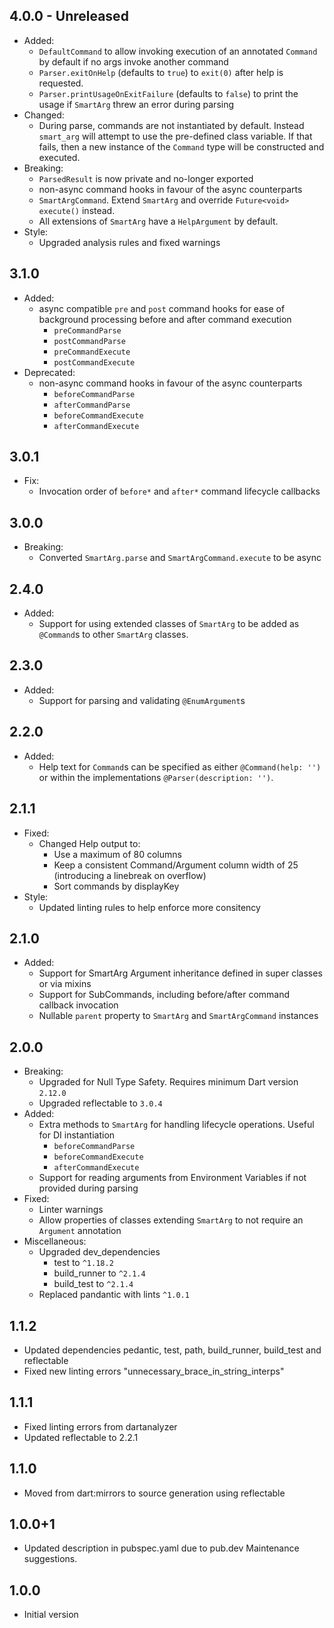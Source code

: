 ## 4.0.0 - Unreleased

- Added:
    - `DefaultCommand` to allow invoking execution of an annotated `Command` by default if no args invoke another command
    - `Parser.exitOnHelp` (defaults to `true`) to `exit(0)` after help is requested.
    - `Parser.printUsageOnExitFailure` (defaults to `false`) to print the usage if `SmartArg` threw an error during parsing
- Changed:
  - During parse, commands are not instantiated by default. Instead `smart_arg` will attempt to use the pre-defined
    class variable. If that fails, then a new instance of the `Command` type will be constructed and executed.
- Breaking:
  - `ParsedResult` is now private and no-longer exported
  - non-async command hooks in favour of the async counterparts
  - `SmartArgCommand`. Extend `SmartArg` and override `Future<void> execute()` instead.
  - All extensions of `SmartArg` have a `HelpArgument` by default.
- Style:
  - Upgraded analysis rules and fixed warnings

## 3.1.0

- Added:
  - async compatible `pre` and `post` command hooks for ease of background processing before and after command execution
    - `preCommandParse`
    - `postCommandParse`
    - `preCommandExecute`
    - `postCommandExecute`
- Deprecated:
  - non-async command hooks in favour of the async counterparts
    - `beforeCommandParse`
    - `afterCommandParse`
    - `beforeCommandExecute`
    - `afterCommandExecute`

## 3.0.1

- Fix:
  - Invocation order of `before*` and `after*` command lifecycle callbacks
 
## 3.0.0

- Breaking:
  - Converted `SmartArg.parse` and `SmartArgCommand.execute` to be async

## 2.4.0

- Added:
  - Support for using extended classes of `SmartArg` to be added as `@Command`s to other `SmartArg` classes.

## 2.3.0

- Added:
    - Support for parsing and validating `@EnumArgument`s

## 2.2.0

- Added:
    - Help text for `Command`s can be specified as either `@Command(help: '')` or within the implementations `@Parser(description: '')`.

## 2.1.1

- Fixed:
    - Changed Help output to:
        - Use a maximum of 80 columns
        - Keep a consistent Command/Argument column width of 25 (introducing a linebreak on overflow)
        - Sort commands by displayKey
- Style:
    - Updated linting rules to help enforce more consitency

## 2.1.0

- Added:
    - Support for SmartArg Argument inheritance defined in super classes or via mixins
    - Support for SubCommands, including before/after command callback invocation
    - Nullable `parent` property to `SmartArg` and `SmartArgCommand` instances

## 2.0.0

- Breaking:
    - Upgraded for Null Type Safety. Requires minimum Dart version `2.12.0`
    - Upgraded reflectable to `3.0.4`
- Added:
    - Extra methods to `SmartArg` for handling lifecycle operations. Useful for DI instantiation
        - `beforeCommandParse`
        - `beforeCommandExecute`
        - `afterCommandExecute`
    - Support for reading arguments from Environment Variables if not provided during parsing
- Fixed:
    - Linter warnings
    - Allow properties of classes extending `SmartArg` to not require an `Argument` annotation
- Miscellaneous:
    - Upgraded dev_dependencies
        - test to `^1.18.2`
        - build_runner to `^2.1.4`
        - build_test to `^2.1.4`
    - Replaced pandantic with lints `^1.0.1`

## 1.1.2

- Updated dependencies pedantic, test, path, build_runner, build_test and reflectable
- Fixed new linting errors "unnecessary_brace_in_string_interps"

## 1.1.1

- Fixed linting errors from dartanalyzer
- Updated reflectable to 2.2.1

## 1.1.0

- Moved from dart:mirrors to source generation using reflectable

## 1.0.0+1

- Updated description in pubspec.yaml due to pub.dev Maintenance suggestions.

## 1.0.0

- Initial version
